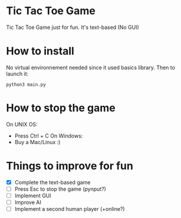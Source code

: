 # Tic Tac Toe Game

Tic Tac Toe Game just for fun. It's text-based (No GUI)

# How to install

No virtual environnement needed since it used basics library. Then to launch it:
```
python3 main.py
```

# How to stop the game

On UNIX OS: 
- Press Ctrl + C
On Windows:
- Buy a Mac/Linux :)

# Things to improve for fun

- [x] Complete the text-based game
- [ ] Press Esc to stop the game (pynput?)
- [ ] Implement GUI
- [ ] Improve AI
- [ ] Implement a second human player (+online?)